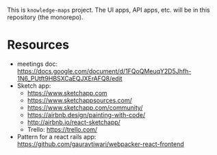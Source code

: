 This is `knowledge-maps` project. The UI apps, API apps, etc. will be in this
repository (the monorepo).

# Resources

* meetings doc: https://docs.google.com/document/d/1FQoQMeuqY2D5Jhfh-1N6_PUtft9HBSXCaEQJXErAFQ8/edit
* Sketch app:
  * https://www.sketchapp.com
  * https://www.sketchappsources.com/
  * https://www.sketchapp.com/community/
  * https://airbnb.design/painting-with-code/
  * http://airbnb.io/react-sketchapp/
  * Trello: https://trello.com/
* Pattern for a react rails app: https://github.com/gauravtiwari/webpacker-react-frontend
